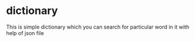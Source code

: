 # dictionary
This is simple dictionary which you can search for particular word in it with help of json file 
